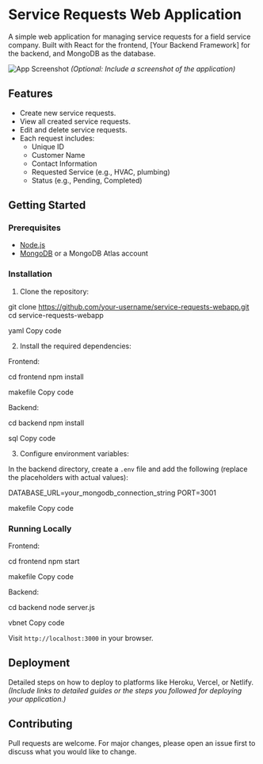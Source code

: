 # Service Requests Web Application

A simple web application for managing service requests for a field service company. Built with React for the frontend, [Your Backend Framework] for the backend, and MongoDB as the database.

![App Screenshot](./path-to-your-screenshot.png) *(Optional: Include a screenshot of the application)*

## Features

- Create new service requests.
- View all created service requests.
- Edit and delete service requests.
- Each request includes:
  - Unique ID
  - Customer Name
  - Contact Information
  - Requested Service (e.g., HVAC, plumbing)
  - Status (e.g., Pending, Completed)

## Getting Started

### Prerequisites

- [Node.js](https://nodejs.org/)
- [MongoDB](https://www.mongodb.com/) or a MongoDB Atlas account

### Installation

1. Clone the repository:

git clone https://github.com/your-username/service-requests-webapp.git
cd service-requests-webapp

yaml
Copy code

2. Install the required dependencies:

Frontend:

cd frontend
npm install

makefile
Copy code

Backend:

cd backend
npm install

sql
Copy code

3. Configure environment variables:

In the backend directory, create a `.env` file and add the following (replace the placeholders with actual values):

DATABASE_URL=your_mongodb_connection_string
PORT=3001

makefile
Copy code

### Running Locally

Frontend:

cd frontend
npm start

makefile
Copy code

Backend:

cd backend
node server.js

vbnet
Copy code

Visit `http://localhost:3000` in your browser.

## Deployment

Detailed steps on how to deploy to platforms like Heroku, Vercel, or Netlify. *(Include links to detailed guides or the steps you followed for deploying your application.)*

## Contributing

Pull requests are welcome. For major changes, please open an issue first to discuss what you would like to change.

